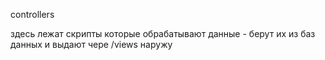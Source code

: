 controllers

здесь лежат скрипты которые обрабатывают данные - берут их из баз данных и выдают чере /views наружу
